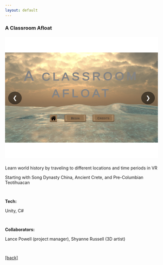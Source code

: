 ```yaml
---
layout: default
---
```


### A Classroom Afloat

<div class="carousel-container">
  <div class="carousel">
    <div class="carousel-item">
      <img src="/assets/classroom.png" alt="">
    </div>
    <div class="carousel-item">
      <img src="/assets/classroom1.png" alt="">
    </div>
    <div class="carousel-item">
      <img src="/assets/classroom2.png" alt="">
    </div>
    <div class="carousel-item">
      <img src="/assets/classroom3.png" alt="">
    </div>
    <div class="carousel-item">
      <img src="/assets/classroom4.png" alt="">
    </div>
    <div class="carousel-item">
      <img src="/assets/classroom5.png" alt="">
    </div>
    <div class="carousel-item">
      <img src="/assets/classroom6.png" alt="">
    </div>
    <div class="carousel-item">
      <img src="/assets/classroom7.png" alt="">
    </div>
    <div class="carousel-item">
      <img src="/assets/classroom8.png" alt="">
    </div>
    <div class="carousel-item">
      <img src="/assets/classroom9.png" alt="">
    </div>
    <div class="carousel-item">
      <img src="/assets/classroom10.png" alt="">
    </div>
    <div class="carousel-item">
      <img src="/assets/classroom11.png" alt="">
    </div>
    <div class="carousel-item">
      <img src="/assets/classroom12.png" alt="">
    </div>
    <div class="carousel-item">
      <img src="/assets/classroom13.png" alt="">
    </div>
    <div class="carousel-item">
      <img src="/assets/classroom14.png" alt="">
    </div>
    <div class="carousel-item">
      <img src="/assets/classroom15.png" alt="">
    </div>
    <div class="carousel-item">
      <img src="/assets/classroom16.png" alt="">
    </div>
    <div class="carousel-item">
      <img src="/assets/classroom17.png" alt="">
    </div>
    <div class="carousel-item">
      <img src="/assets/classroom18.png" alt="">
    </div>
    <div class="carousel-item">
      <img src="/assets/classroom19.png" alt="">
    </div>
    <div class="carousel-item">
      <img src="/assets/classroom20.png" alt="">
    </div>
    <div class="carousel-item">
      <img src="/assets/classroom21.png" alt="">
    </div>
  </div>
  <button class="carousel-button prev">❮</button>
  <button class="carousel-button next">❯</button>
</div>

<style>
.carousel-container {
  position: relative;
  max-width: 100%;
  margin: 20px 0;
  overflow: hidden;
}

.carousel {
  display: flex;
  transition: transform 0.5s ease-in-out;
}

.carousel-item {
  min-width: 100%;
  box-sizing: border-box;
}

.carousel-item img {
  width: 100%;
  height: 400px;
  object-fit: contain;
  background-color: white;
}

.carousel-button {
  position: absolute;
  top: 50%;
  transform: translateY(-50%);
  background: rgba(0, 0, 0, 0.5);
  color: white;
  border: none;
  padding: 10px 15px;
  cursor: pointer;
  font-size: 18px;
  border-radius: 50%;
}

.carousel-button:hover {
  background: rgba(0, 0, 0, 0.8);
}

.prev {
  left: 10px;
}

.next {
  right: 10px;
}
</style>

<script>
document.addEventListener('DOMContentLoaded', function() {
  const carousel = document.querySelector('.carousel');
  const items = document.querySelectorAll('.carousel-item');
  const prevButton = document.querySelector('.prev');
  const nextButton = document.querySelector('.next');
  let currentIndex = 0;

  function updateCarousel() {
    carousel.style.transform = `translateX(-${currentIndex * 100}%)`;
  }

  prevButton.addEventListener('click', () => {
    currentIndex = (currentIndex - 1 + items.length) % items.length;
    updateCarousel();
  });

  nextButton.addEventListener('click', () => {
    currentIndex = (currentIndex + 1) % items.length;
    updateCarousel();
  });
});
</script>

Learn world history by traveling to different locations and time periods in VR

Starting with Song Dynasty China, Ancient Crete, and Pre-Columbian Teotihuacan

&nbsp;

**Tech:**

Unity, C#

&nbsp;

**Collaborators:**

Lance Powell (project manager), Shyanne Russell (3D artist)

&nbsp;

[[back]](/projects)

&nbsp;

&nbsp;